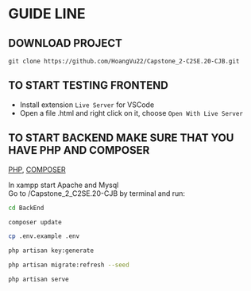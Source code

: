 # GUIDE LINE

## DOWNLOAD PROJECT
`
    git clone https://github.com/HoangVu22/Capstone_2-C2SE.20-CJB.git
`

## TO START TESTING FRONTEND

- Install extension `Live Server` for VSCode
- Open a file .html and right click on it, choose `Open With Live Server`

## TO START BACKEND MAKE SURE THAT YOU HAVE PHP AND COMPOSER
<a href="https://www.apachefriends.org/download_success.html">PHP</a>, 
<a href="https://getcomposer.org/">COMPOSER</a> 

In xampp start Apache and Mysql <br>
Go to /Capstone_2_C2SE.20-CJB by terminal and run:

```bash
cd BackEnd
```

```bash
composer update
```

```bash
cp .env.example .env
```

```bash
php artisan key:generate
```

```bash
php artisan migrate:refresh --seed
```

```bash
php artisan serve
```

